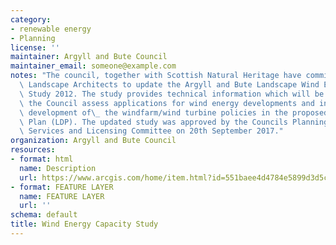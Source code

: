 ```yaml
---
category:
- renewable energy
- Planning
license: ''
maintainer: Argyll and Bute Council
maintainer_email: someone@example.com
notes: "The council, together with Scottish Natural Heritage have commissioned Consultant\
  \ Landscape Architects to update the Argyll and Bute Landscape Wind Energy Capacity\
  \ Study 2012. The study provides technical information which will be used to help\
  \ the Council assess applications for wind energy developments and inform the\_\
  \ development of\_ the windfarm/wind turbine policies in the proposed Local Development\
  \ Plan (LDP). The updated study was approved by the Councils Planning Protective\
  \ Services and Licensing Committee on 20th September 2017."
organization: Argyll and Bute Council
resources:
- format: html
  name: Description
  url: https://www.arcgis.com/home/item.html?id=551baee4d4784e5899d3d5cc4512d1fb
- format: FEATURE LAYER
  name: FEATURE LAYER
  url: ''
schema: default
title: Wind Energy Capacity Study
---
```

